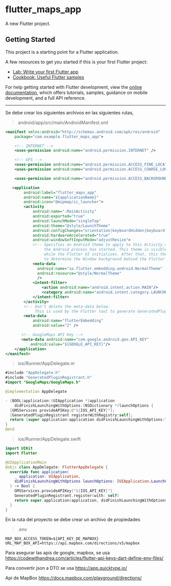# flutter_maps_app

A new Flutter project.

## Getting Started

This project is a starting point for a Flutter application.

A few resources to get you started if this is your first Flutter project:

- [Lab: Write your first Flutter app](https://docs.flutter.dev/get-started/codelab)
- [Cookbook: Useful Flutter samples](https://docs.flutter.dev/cookbook)

For help getting started with Flutter development, view the
[online documentation](https://docs.flutter.dev/), which offers tutorials,
samples, guidance on mobile development, and a full API reference.

---

Se debe crear los siguientes archivos en las siguientes rutas,

> android/app/src/main/AndroidManifest.xml

```xml
<manifest xmlns:android="http://schemas.android.com/apk/res/android"
    package="com.example.flutter_maps_app">

    <!-- INTERNET -->
    <uses-permission android:name="android.permission.INTERNET" />

    <!-- GPS -->
    <uses-permission android:name="android.permission.ACCESS_FINE_LOCATION" />
    <uses-permission android:name="android.permission.ACCESS_COARSE_LOCATION" />

    <uses-permission android:name="android.permission.ACCESS_BACKGROUND_LOCATION" />

   <application
        android:label="flutter_maps_app"
        android:name="${applicationName}"
        android:icon="@mipmap/ic_launcher">
        <activity
            android:name=".MainActivity"
            android:exported="true"
            android:launchMode="singleTop"
            android:theme="@style/LaunchTheme"
            android:configChanges="orientation|keyboardHidden|keyboard|screenSize|smallestScreenSize|locale|layoutDirection|fontScale|screenLayout|density|uiMode"
            android:hardwareAccelerated="true"
            android:windowSoftInputMode="adjustResize">
            <!-- Specifies an Android theme to apply to this Activity as soon as
                 the Android process has started. This theme is visible to the user
                 while the Flutter UI initializes. After that, this theme continues
                 to determine the Window background behind the Flutter UI. -->
            <meta-data
              android:name="io.flutter.embedding.android.NormalTheme"
              android:resource="@style/NormalTheme"
              />
            <intent-filter>
                <action android:name="android.intent.action.MAIN"/>
                <category android:name="android.intent.category.LAUNCHER"/>
            </intent-filter>
        </activity>
        <!-- Don't delete the meta-data below.
             This is used by the Flutter tool to generate GeneratedPluginRegistrant.java -->
        <meta-data
            android:name="flutterEmbedding"
            android:value="2" />

       <!-- GoogleMaps API Key -->
       <meta-data android:name="com.google.android.geo.API_KEY"
           android:value="${GOOGLE_API_KEY}"/>
    </application>
</manifest>
```

> ios/Runner/AppDelegate.m

```swift
#include "AppDelegate.h"
#include "GeneratedPluginRegistrant.h"
#import "GoogleMaps/GoogleMaps.h"

@implementation AppDelegate

- (BOOL)application:(UIApplication *)application
    didFinishLaunchingWithOptions:(NSDictionary *)launchOptions {
  [GMSServices provideAPIKey:@"${IOS_API_KEY}"];
  [GeneratedPluginRegistrant registerWithRegistry:self];
  return [super application:application didFinishLaunchingWithOptions:launchOptions];
}
@end
```

> ios/Runner/AppDelegate.swift
```swift
import UIKit
import Flutter

@UIApplicationMain
@objc class AppDelegate: FlutterAppDelegate {
  override func application(
    _ application: UIApplication,
    didFinishLaunchingWithOptions launchOptions: [UIApplication.LaunchOptionsKey: Any]?
  ) -> Bool {
    GMSServices.provideAPIKey("${IOS_API_KEY}")
    GeneratedPluginRegistrant.register(with: self)
    return super.application(application, didFinishLaunchingWithOptions: launchOptions)
  }
}
```

En la ruta del proyecto se debe crear un archivo de propiedades 

>.env

```properties
MAP_BOX_ACCESS_TOKEN=${API_KEY_DE_MAPBOX}
URL_MAP_BOX_API=https://api.mapbox.com/directions/v5/mapbox
```

Para asegurar las apis de google, mapbox, se usa
https://codewithandrea.com/articles/flutter-api-keys-dart-define-env-files/

Para convertir json a DTO se usa
https://app.quicktype.io/

Api de MapBox
https://docs.mapbox.com/playground/directions/

